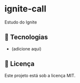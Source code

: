 # ignite-call

Estudo do Ignite

## 🚀 Tecnologias
- (adicione aqui)

## 📄 Licença
Este projeto está sob a licença MIT.
